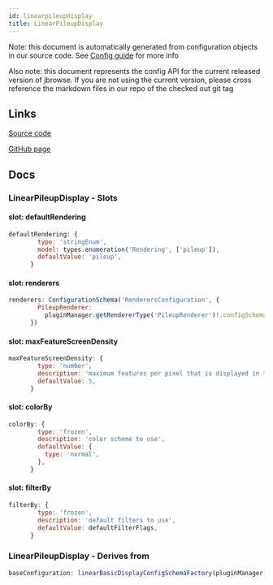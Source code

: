 ```yaml
---
id: linearpileupdisplay
title: LinearPileupDisplay
---
```


Note: this document is automatically generated from configuration objects in our
source code. See [Config guide](/docs/config_guide) for more info

Also note: this document represents the config API for the current released
version of jbrowse. If you are not using the current version, please cross
reference the markdown files in our repo of the checked out git tag

## Links

[Source code](https://github.com/GMOD/jbrowse-components/blob/main/plugins/alignments/src/LinearPileupDisplay/configSchema.ts)

[GitHub page](https://github.com/GMOD/jbrowse-components/tree/main/website/docs/config/LinearPileupDisplay.md)

## Docs

### LinearPileupDisplay - Slots

#### slot: defaultRendering

```js
defaultRendering: {
        type: 'stringEnum',
        model: types.enumeration('Rendering', ['pileup']),
        defaultValue: 'pileup',
      }
```

#### slot: renderers

```js
renderers: ConfigurationSchema('RenderersConfiguration', {
        PileupRenderer:
          pluginManager.getRendererType('PileupRenderer')!.configSchema,
      })
```

#### slot: maxFeatureScreenDensity

```js
maxFeatureScreenDensity: {
        type: 'number',
        description: 'maximum features per pixel that is displayed in the view',
        defaultValue: 5,
      }
```

#### slot: colorBy

```js
colorBy: {
        type: 'frozen',
        description: 'color scheme to use',
        defaultValue: {
          type: 'normal',
        },
      }
```

#### slot: filterBy

```js
filterBy: {
        type: 'frozen',
        description: 'default filters to use',
        defaultValue: defaultFilterFlags,
      }
```

### LinearPileupDisplay - Derives from

```js
baseConfiguration: linearBasicDisplayConfigSchemaFactory(pluginManager)
```
